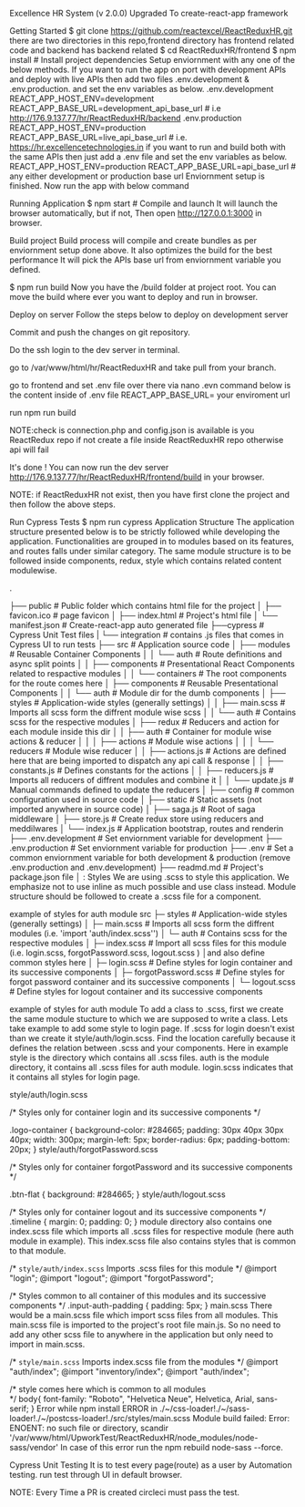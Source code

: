 Excellence HR System (v 2.0.0)
Upgraded To create-react-app framework 

Getting Started
$ git clone https://github.com/reactexcel/ReactReduxHR.git
there are two directories in this repo,frontend directory has frontend related code and backend has backend related
$ cd ReactReduxHR/frontend
$ npm install                   # Install project dependencies
Setup enviornment with any one of the below methods.
If you want to run the app on port with development APIs and deploy with live APIs then add two files .env.development & .env.production. and set the env variables as below.
.env.development
REACT_APP_HOST_ENV=development
REACT_APP_BASE_URL=development_api_base_url     # i.e http://176.9.137.77/hr/ReactReduxHR/backend
.env.production
REACT_APP_HOST_ENV=production
REACT_APP_BASE_URL=live_api_base_url    # i.e. https://hr.excellencetechnologies.in
if you want to run and build both with the same APIs then just add a .env file and set the env variables as below.
 REACT_APP_HOST_ENV=production
 REACT_APP_BASE_URL=api_base_url     # any either development or production base url
Enviornment setup is finished. Now run the app with below command

Running Application
$ npm start                # Compile and launch
It will launch the browser automatically, but if not, Then open http://127.0.0.1:3000 in browser.

Build project
Build process will compile and create bundles as per enviornment setup done above. It also optimizes the build for the best performance It will pick the APIs base url from enviornment variable you defined.

$ npm run build
Now you have the /build folder at project root. You can move the build where ever you want to deploy and run in browser.

Deploy on server
Follow the steps below to deploy on development server

Commit and push the changes on git repository.

Do the ssh login to the dev server in terminal.

go to /var/www/html/hr/ReactReduxHR and take pull from your branch.

go to frontend and set .env file over there via nano .evn command below is the content inside of .env file REACT_APP_BASE_URL= your enviroment url

run npm run build

NOTE:check is connection.php and config.json is available is you ReactRedux repo if not create a file inside ReactReduxHR repo otherwise api will fail

It's done ! You can now run the dev server http://176.9.137.77/hr/ReactReduxHR/frontend/build in your browser.

NOTE: if ReactReduxHR not exist, then you have first clone the project and then follow the above steps.

Run Cypress Tests
$ npm run cypress
Application Structure
The application structure presented below is to be strictly followed while developing the application. Functionalities are grouped in to modules based on its features, and routes falls under similar category. The same module structure is to be followed inside components, redux, style which contains related content modulewise.

.

├── public                   # Public folder which contains html file for the project
│   ├── favicon.ico          # page favicon
│   ├── index.html           # Project's html file
│   └── manifest.json        # Create-react-app auto generated file
├──cypress                   # Cypress Unit Test files
|   └── integration          # contains .js files that comes in Cypress UI to run tests
├── src                      # Application source code
│   ├── modules              # Reusable Container Components
│   │   └── auth             # Route definitions and async split points
│   │       ├── components   # Presentational React Components related to respactive modules
│   │       └── containers   # The root components for the route comes here
│   ├── components           # Reusable Presentational Components
│   │   └── auth             # Module dir for the dumb components
│   ├── styles               # Application-wide styles (generally settings)
│   │   ├── main.scss        # Imports all scss form the diffrent module wise scss
│   │   └── auth             # Contains scss for the respective modules
│   ├── redux                # Reducers and action for each module inside this dir
│   │   ├── auth             # Container for module wise actions & reducer
│   │   │   ├── actions      # Module wise actions
│   │   │   └── reducers     # Module wise reducer
│   │   ├── actions.js       # Actions are defined here that are being imported to dispatch any api call & response
│   │   ├── constants.js     # Defines constants for the actions
│   │   ├── reducers.js      # Imports all reducers of diffrent modules and combine it
│   │   └── update.js        # Manual commands defined to update the reducers
│   ├── config               # common configuration used in source code
│   ├── static               # Static assets (not imported anywhere in source code)
│   ├── saga.js              # Root of saga middleware
│   ├── store.js             # Create redux store using reducers and meddilwares
│   └── index.js             # Application bootstrap, routes and renderin
├── .env.development         # Set enviornment variable for development
├── .env.production          # Set enviornment variable for production
├── .env                     # Set a common enviornment variable for both development & production  (remove .env.production and .env.development)
├── readmd.md                # Project's package.json file
│
:
Styles
We are using .scss to style this application. We emphasize not to use inline as much possible and use class instead. Module structure should be followed to create a .scss file for a component.

example of styles for auth module
src
├─ styles                    # Application-wide styles (generally settings)
│  ├─ main.scss               # Imports all scss form the diffrent modules (i.e. 'import 'auth/index.scss'')
│  └─ auth                    # Contains scss for the respective modules
│     ├─ index.scss           # Import all scss files for this module (i.e. login.scss, forgotPassword.scss, logout.scss ) │and also define common styles here
│     ├─ login.scss           # Define styles for login container and its successive components
│     ├─ forgotPassword.scss  # Define styles for forgot password container and its successive components
│     └─ logout.scss          # Define styles for logout container and its successive components

example of styles for auth module
To add a class to .scss, first we create the same module stucture to which we are supposed to write a class. Lets take example to add some style to login page. If .scss for login doesn't exist than we create it style/auth/login.scss. Find the location carefully because it defines the relation between .scss and your components. Here in example style is the directory which contains all .scss files. auth is the module directory, it contains all .scss files for auth module. login.scss indicates that it contains all styles for login page.

style/auth/login.scss

/*
  Styles only for container login and its successive components
*/

.logo-container {
  background-color: #284665;
  padding: 30px 40px 30px 40px;
  width: 300px;
  margin-left: 5px;
  border-radius: 6px;
  padding-bottom: 20px;
}
style/auth/forgotPassword.scss

/*
  Styles only for container forgotPassword and its successive components
*/

.btn-flat {
  background: #284665;
}
style/auth/logout.scss

/*
  Styles only for container logout and its successive components
*/
.timeline {
  margin: 0;
  padding: 0;
}
module directory also contains one index.scss file which imports all .scss files for respective module (here auth module in example). This index.scss file also contains styles that is common to that module.

/*
  `style/auth/index.scss`
  Imports .scss files for this module
*/
@import "login";
@import "logout";
@import "forgotPassword";

/*
  Styles common to all container of this modules and its successive components
*/
.input-auth-padding {
  padding: 5px;
}
main.scss
There would be a main.scss file which import scss files from all modules. This main.scss file is imported to the project's root file main.js. So no need to add any other scss file to anywhere in the application but only need to import in main.scss.

/*
  `style/main.scss`
  Imports index.scss file from the modules
*/
@import "auth/index";
@import "inventory/index";
@import "auth/index";

/*
  style comes here which is common to all modules  
*/
body{
  font-family: "Roboto", "Helvetica Neue", Helvetica, Arial, sans-serif;
}
Error while npm install
ERROR in ./~/css-loader!./~/sass-loader!./~/postcss-loader!./src/styles/main.scss
Module build failed: Error: ENOENT: no such file or directory, scandir '/var/www/html/UpworkTest/ReactReduxHR/node_modules/node-sass/vendor'
In case of this error run the npm rebuild node-sass --force.

Cypress Unit Testing
It is to test every page(route) as a user by Automation testing.
run test through UI in default browser.

NOTE: Every Time a PR is created circleci must pass the test.
